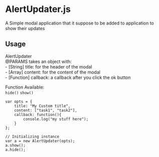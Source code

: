 AlertUpdater.js
==================

A Simple modal application that it suppose to be added to application to show their updates		

## Usage ##
AlertUpdater	
@PARAMS takes an object with:  
	- [String] title: for the header of the modal  
	- [Array] content: for the content of the modal  
	- [Function] callback: a callback after you click the ok button  

Function Available:  
``hide()``
``show()``

``` 
var opts = { 
	title: "My Custom title", 
	content: ["task1", "task2"], 
	callback: function(){
		console.log("my stuff here");
	}
};

// Initializing instance
var a = new AlertUpdater(opts);
a.show();
a.hide();

```
